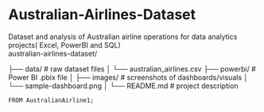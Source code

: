 # Australian-Airlines-Dataset
Dataset and analysis of Australian airline operations for data analytics projects( Excel, PowerBI and SQL)  
australian-airlines-dataset/

├── data/                 # raw dataset files
│   └── australian_airlines.csv
├── powerbi/              # Power BI .pbix file
│
├── images/               # screenshots of dashboards/visuals
│   └── sample-dashboard.png
│
└── README.md             # project description



```SELECT FROM * 
FROM AustralianAirline1;

